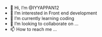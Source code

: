 - 👋 Hi, I’m @IYYAPPAN12
- 👀 I’m interested in Front end development
- 🌱 I’m currently learning coding
- 💞️ I’m looking to collaborate on ...
- 📫 How to reach me ...

<!---
IYYAPPAN12/IYYAPPAN12 is a ✨ special ✨ repository because its `README.md` (this file) appears on your GitHub profile.
You can click the Preview link to take a look at your changes.
--->
